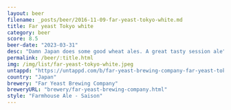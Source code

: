 ```yaml
---
layout: beer
filename: _posts/beer/2016-11-09-far-yeast-tokyo-white.md
title: Far yeast Tokyo white
category: beer
score: 8.5
beer-date: "2023-03-31"
desc: "Damn Japan does some good wheat ales. A great tasty session ale"
permalink: /beer/:title.html
img: /img/list/far-yeast-tokyo-white.jpeg
untappd: "https://untappd.com/b/far-yeast-brewing-company-far-yeast-tokyo-white/690985"
country: "Japan"
brewery: "Far Yeast Brewing Company"
breweryURL: "brewery/far-yeast-brewing-company.html"
style: "Farmhouse Ale - Saison"
---
```

